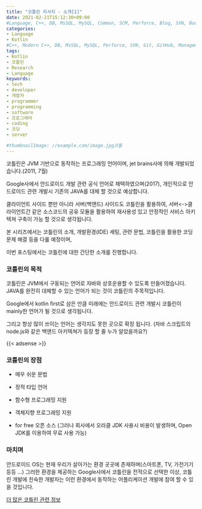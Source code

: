 ```yaml
---
title: "코틀린 리서치 - 소개[1]"
date: 2021-02-21T15:12:30+09:00
#Language, C++, DB, MsSQL, MySQL, Common, SCM, Perforce, Blog, SVN, Book, Study, VOCA, Kotlin
categories:
- Language
- Kotlin
#C++, Modern C++, DB, MsSQL, MySQL, Perforce, SVN, Git, GitHub, Management, Blog, Hugo, Architecture, Kotlin, Research
tags:
- Kotlin
- 코틀린
- Research
- Language
keywords:
- tech
- developer
- 개발자
- programmer
- programming
- software
- 프로그래머
- coding
- 코딩
- server

#thumbnailImage: //example.com/image.jpg코틀
---
```


코틀린은 JVM 기반으로 동작하는 프로그래밍 언어이며, jet brains사에 의해 개발되었습니다.(2011, 7월)

Google사에서 안드로이드 개발 관련 공식 언어로 채택하였으며(2017), 개인적으로 안드로이드 관련 개발시 기존의 JAVA를 대체 할 것으로 예상합니다.

클라이언트 사이드 뿐만 아니라 서버(백앤드) 사이드도 코틀린을 활용하여, 서버<->클라이언트간 같은 소스코드의 공유 모듈을 활용하여 재사용성 있고 안정적인 서비스 아키텍쳐 구축이 가능 할 것으로 생각됩니다. 

본 시리즈에서는 코틀린의 소개, 개발환경(IDE) 세팅, 관련 문법, 코틀린을 활용한 코딩 문제 해결 등을 다룰 예정이며,

이번 포스팅에서는 코틀린에 대한 간단한 소개를 진행합니다.

<!--more-->

  

### 코틀린의 목적

코틀린은 JVM에서 구동되는 언어로 자바와 상호운용할 수 있도록 만들어졌습니다. JAVA를 완전히 대체할 수 있는 언어가 되는 것이 코틀린의 주목적입니다.

Google에서 kotlin first로 삼은 만큼 미래에는 안드로이드 관련 개발시 코틀린이 mainly한 언어가 될 것으로 생각됩니다.

그리고 항상 많이 쓰이는 언어는 생각지도 못한 곳으로 확장 됩니다. (자바 스크립트의 node.js와 같은 백앤드 아키텍쳐가 등장 할 줄 누가 알았을까요?)

{{< adsense >}}

### 코틀린의 장점

- 매우 쉬운 문법

- 정적 타입 언어
- 함수형 프로그래밍 지원
- 객체지향 프로그래밍 지원
- for free 오픈 소스 (그러나 회사에서 오라클 JDK 사용시 비용이 발생하며, Open JDK를 이용하여 무료 사용 가능)



### 마치며

안드로이드 OS는 현재 우리가 살아가는 환경 곳곳에 존재하며(스마트폰, TV, 가전기기 등등 ...) 그러한 환경을 제공하는 Google사에서 코틀린을 전적으로 선택한 이상, 코틀린 개발에 친숙한 개발자는 이런 환경에서 동작하는 어플리케이션 개발에 참여 할 수 있을 것입니다.

  

[더 많은 코틀린 관련 정보](https://kotlinlang.org/docs/reference/)

